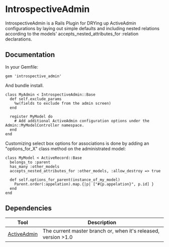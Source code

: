 # IntrospectiveAdmin

IntrospectiveAdmin is a Rails Plugin for DRYing up ActiveAdmin configurations by
laying out simple defaults and including nested relations according to the models'
accepts_nested_attributes_for :relation declarations.

## Documentation

In your Gemfile:

```
gem 'introspective_admin'
```

And bundle install.

```
class MyAdmin < IntrospectiveAdmin::Base
  def self.exclude_params
    %w(fields to exclude from the admin screen)
  end
  
  register MyModel do
    # Add additional ActiveAdmin configuration options under the Admin::MyModelController namespace. 
  end
end
```

Customizing select box options for associations is done by adding an 
"options_for_X" class method on the administrated model:

```
class MyModel < ActiveRecord::Base
  belongs_to :parent
  has_many :other_models
  accepts_nested_attributes_for :other_models, :allow_destroy => true

  def self.options_for_parent(instance_of_my_model)
    Parent.order(:appelation).map.{|p| ["#{p.appelation}", p.id] } 
  end
end
```

## Dependencies

Tool                  | Description
--------------------- | -----------
[ActiveAdmin]         | The current master branch or, when it's released, version >1.0

[ActiveAdmin]: https://github.com/activeadmin


